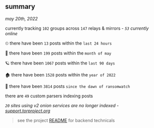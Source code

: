 
## summary
_may 20th, 2022_

currently tracking `102` groups across `147` relays & mirrors - _`53` currently online_

⏲ there have been `13` posts within the `last 24 hours`

🦈 there have been `199` posts within the `month of may`

🪐 there have been `1067` posts within the `last 90 days`

🏚 there have been `1528` posts within the `year of 2022`

🦕 there have been `3814` posts `since the dawn of ransomwatch`

there are `49` custom parsers indexing posts

_`20` sites using v2 onion services are no longer indexed - [support.torproject.org](https://support.torproject.org/onionservices/v2-deprecation/)_

> see the project [README](https://github.com/joshhighet/ransomwatch#ransomwatch--) for backend technicals

